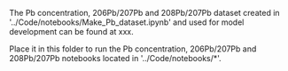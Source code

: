 The Pb concentration, 206Pb/207Pb and 208Pb/207Pb dataset created in '../Code/notebooks/Make_Pb_dataset.ipynb' and used for model development can be found at xxx. 

Place it in this folder to run the Pb concentration, 206Pb/207Pb and 208Pb/207Pb notebooks located in '../Code/notebooks/*'.